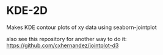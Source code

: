 # KDE-2D
 Makes KDE contour plots of xy data using seaborn-jointplot

also see this repository for another way to do it:
https://github.com/cxhernandez/jointplot-d3
